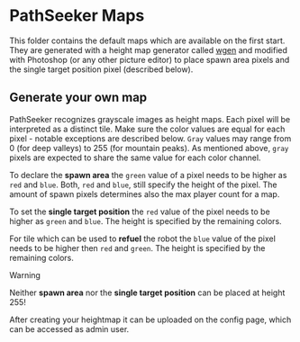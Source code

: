 # PathSeeker Maps

This folder contains the default maps which are available on the first start.
They are generated with a height map generator called [wgen](https://github.com/jice-nospam/wgen) and modified with Photoshop (or any other picture editor) to place spawn area pixels and the single target position pixel (described below).

## Generate your own map

PathSeeker recognizes grayscale images as height maps.
Each pixel will be interpreted as a distinct tile.
Make sure the color values are equal for each pixel - notable exceptions are described below.
`Gray` values may range from 0 (for deep valleys) to 255 (for mountain peaks).
As mentioned above, `gray` pixels are expected to share the same value for each color channel.

To declare the __spawn area__ the `green` value of a pixel needs to be higher as `red` and `blue`.
Both, `red` and `blue`, still specify the height of the pixel.
The amount of spawn pixels determines also the max player count for a map.

To set the __single target position__ the `red` value of the pixel needs to be higher as `green` and `blue`.
The height is specified by the remaining colors.

For tile which can be used to __refuel__ the robot the `blue` value of the pixel needs to be higher then `red` and `green`.
The height is specified by the remaining colors.

> [!WARNING]
> Neither __spawn area__ nor the __single target position__ can be placed at height 255!

After creating your heightmap it can be uploaded on the config page, which can be accessed as admin user.
